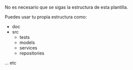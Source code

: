 No es necesario que se sigas la estructura de esta plantilla.

Puedes usar tu propia estructura como:

- doc
- src
  - tests
  - models
  - services
  - repositories

... etc
